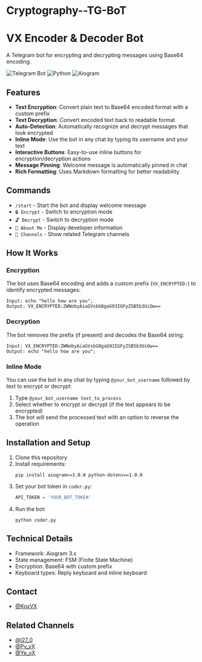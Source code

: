 # Cryptography--TG-BoT
# VX Encoder & Decoder Bot

A Telegram bot for encrypting and decrypting messages using Base64 encoding.

![Telegram Bot](https://img.shields.io/badge/Telegram-Bot-2CA5E0?style=flat-square&logo=telegram)
![Python](https://img.shields.io/badge/Python-3.7+-blue.svg?style=flat-square&logo=python)
![Aiogram](https://img.shields.io/badge/Aiogram-3.0+-2CA5E0.svg?style=flat-square)

## Features

- **Text Encryption**: Convert plain text to Base64 encoded format with a custom prefix
- **Text Decryption**: Convert encoded text back to readable format
- **Auto-Detection**: Automatically recognize and decrypt messages that look encrypted
- **Inline Mode**: Use the bot in any chat by typing its username and your text
- **Interactive Buttons**: Easy-to-use inline buttons for encryption/decryption actions
- **Message Pinning**: Welcome message is automatically pinned in chat
- **Rich Formatting**: Uses Markdown formatting for better readability

## Commands

- `/start` - Start the bot and display welcome message
- `🔒 Encrypt` - Switch to encryption mode
- `🔓 Decrypt` - Switch to decryption mode
- `👤 About Me` - Display developer information
- `📢 Channels` - Show related Telegram channels

## How It Works

### Encryption
The bot uses Base64 encoding and adds a custom prefix (`VX_ENCRYPTED:`) to identify encrypted messages:

```
Input: echo "hello how are you";
Output: VX_ENCRYPTED:ZWNobyAiaGVsbG8gaG93IGFyZSB5b3UiOw==
```

### Decryption
The bot removes the prefix (if present) and decodes the Base64 string:

```
Input: VX_ENCRYPTED:ZWNobyAiaGVsbG8gaG93IGFyZSB5b3UiOw==
Output: echo "hello how are you";
```

### Inline Mode
You can use the bot in any chat by typing `@your_bot_username` followed by text to encrypt or decrypt:

1. Type `@your_bot_username text_to_process`
2. Select whether to encrypt or decrypt (if the text appears to be encrypted)
3. The bot will send the processed text with an option to reverse the operation

## Installation and Setup

1. Clone this repository
2. Install requirements:
   ```
   pip install aiogram>=3.0.0 python-dotenv==1.0.0
   ```
3. Set your bot token in `coder.py`:
   ```python
   API_TOKEN = 'YOUR_BOT_TOKEN'
   ```
4. Run the bot:
   ```
   python coder.py
   ```

## Technical Details

- Framework: Aiogram 3.x
- State management: FSM (Finite State Machine)
- Encryption: Base64 with custom prefix
- Keyboard types: Reply keyboard and inline keyboard

## Contact

- [@KoxVX](https://t.me/KoxVX)

## Related Channels

- [@l27_0](https://t.me/l27_0)
- [@Pv_vX](https://t.me/Pv_vX)
- [@Ye_vX](https://t.me/Ye_vX) 
